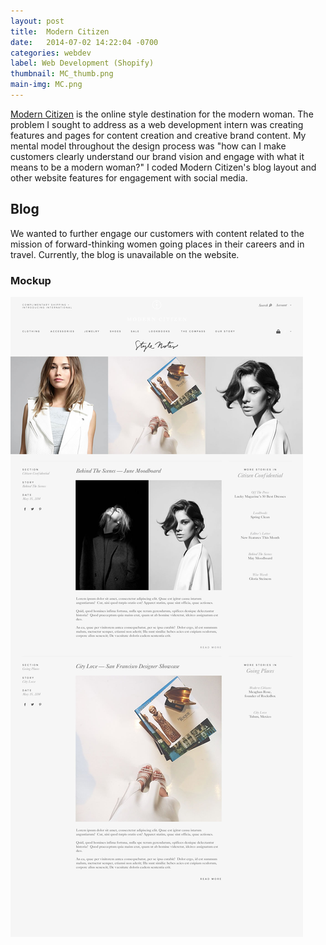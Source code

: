```yaml
---
layout: post
title:  Modern Citizen
date:   2014-07-02 14:22:04 -0700
categories: webdev
label: Web Development (Shopify)
thumbnail: MC_thumb.png
main-img: MC.png
---
```


<section>
<a href="http://modern-citizen.com">Modern Citizen</a> is the online style destination for the modern woman. The problem I sought to address as a web development intern was creating features and pages for content creation and creative brand content. My mental model throughout the design process was "how can I make customers clearly understand our brand vision and engage with what it means to be a modern woman?" I coded Modern Citizen's blog layout and other website features for engagement with social media.
<h1 class="section-title">Blog</h1>
We wanted to further engage our customers with content related to the mission of forward-thinking women going places in their careers and in travel. Currently, the blog is unavailable on the website.
<p>
<h3 class="subtitle">Mockup</h3>
<p>
<img src="/img/portfolio/moderncitizen/blogmockup.jpg" class="img-responsive"> 
</section>
